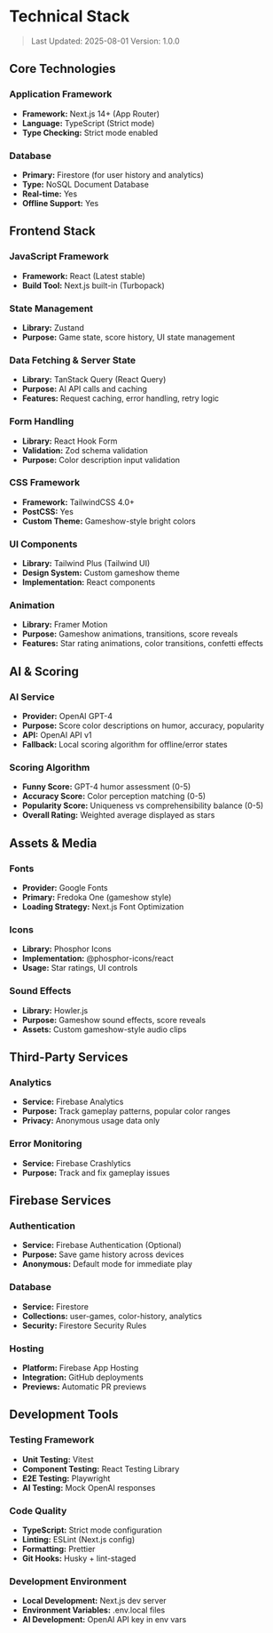# Technical Stack

> Last Updated: 2025-08-01
> Version: 1.0.0

## Core Technologies

### Application Framework
- **Framework:** Next.js 14+ (App Router)
- **Language:** TypeScript (Strict mode)
- **Type Checking:** Strict mode enabled

### Database
- **Primary:** Firestore (for user history and analytics)
- **Type:** NoSQL Document Database
- **Real-time:** Yes
- **Offline Support:** Yes

## Frontend Stack

### JavaScript Framework
- **Framework:** React (Latest stable)
- **Build Tool:** Next.js built-in (Turbopack)

### State Management
- **Library:** Zustand
- **Purpose:** Game state, score history, UI state management

### Data Fetching & Server State
- **Library:** TanStack Query (React Query)
- **Purpose:** AI API calls and caching
- **Features:** Request caching, error handling, retry logic

### Form Handling
- **Library:** React Hook Form
- **Validation:** Zod schema validation
- **Purpose:** Color description input validation

### CSS Framework
- **Framework:** TailwindCSS 4.0+
- **PostCSS:** Yes
- **Custom Theme:** Gameshow-style bright colors

### UI Components
- **Library:** Tailwind Plus (Tailwind UI)
- **Design System:** Custom gameshow theme
- **Implementation:** React components

### Animation
- **Library:** Framer Motion
- **Purpose:** Gameshow animations, transitions, score reveals
- **Features:** Star rating animations, color transitions, confetti effects

## AI & Scoring

### AI Service
- **Provider:** OpenAI GPT-4
- **Purpose:** Score color descriptions on humor, accuracy, popularity
- **API:** OpenAI API v1
- **Fallback:** Local scoring algorithm for offline/error states

### Scoring Algorithm
- **Funny Score:** GPT-4 humor assessment (0-5)
- **Accuracy Score:** Color perception matching (0-5)  
- **Popularity Score:** Uniqueness vs comprehensibility balance (0-5)
- **Overall Rating:** Weighted average displayed as stars

## Assets & Media

### Fonts
- **Provider:** Google Fonts
- **Primary:** Fredoka One (gameshow style)
- **Loading Strategy:** Next.js Font Optimization

### Icons
- **Library:** Phosphor Icons
- **Implementation:** @phosphor-icons/react
- **Usage:** Star ratings, UI controls

### Sound Effects
- **Library:** Howler.js
- **Purpose:** Gameshow sound effects, score reveals
- **Assets:** Custom gameshow-style audio clips

## Third-Party Services

### Analytics
- **Service:** Firebase Analytics
- **Purpose:** Track gameplay patterns, popular color ranges
- **Privacy:** Anonymous usage data only

### Error Monitoring
- **Service:** Firebase Crashlytics
- **Purpose:** Track and fix gameplay issues

## Firebase Services

### Authentication
- **Service:** Firebase Authentication (Optional)
- **Purpose:** Save game history across devices
- **Anonymous:** Default mode for immediate play

### Database
- **Service:** Firestore
- **Collections:** user-games, color-history, analytics
- **Security:** Firestore Security Rules

### Hosting
- **Platform:** Firebase App Hosting
- **Integration:** GitHub deployments
- **Previews:** Automatic PR previews

## Development Tools

### Testing Framework
- **Unit Testing:** Vitest
- **Component Testing:** React Testing Library
- **E2E Testing:** Playwright
- **AI Testing:** Mock OpenAI responses

### Code Quality
- **TypeScript:** Strict mode configuration
- **Linting:** ESLint (Next.js config)
- **Formatting:** Prettier
- **Git Hooks:** Husky + lint-staged

### Development Environment
- **Local Development:** Next.js dev server
- **Environment Variables:** .env.local files
- **AI Development:** OpenAI API key in env vars